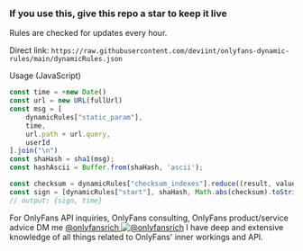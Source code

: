 ### If you use this, give this repo a star to keep it live

Rules are checked for updates every hour.

Direct link: `https://raw.githubusercontent.com/deviint/onlyfans-dynamic-rules/main/dynamicRules.json`

Usage (JavaScript)
```javascript
const time = +new Date()
const url = new URL(fullUrl)
const msg = [
    dynamicRules["static_param"],
    time,
    url.path + url.query,
    userId
].join("\n")
const shaHash = sha1(msg);
const hashAscii = Buffer.from(shaHash, 'ascii');

const checksum = dynamicRules["checksum_indexes"].reduce((result, value) => result + hashAscii[value], 0) + dynamicRules["checksum_constant"];
const sign = [dynamicRules["start"], shaHash, Math.abs(checksum).toString(16), dynamicRules["end"]].join(":")
// output: {sign, time}
```


For OnlyFans API inquiries, OnlyFans consulting, OnlyFans product/service advice DM me [@onlyfansrich ![@onlyfansrich](https://img.icons8.com/color/18/twitter--v1.png)](http://twitter.com/onlyfansrich)
I have deep and extensive knowledge of all things related to OnlyFans' inner workings and API.
